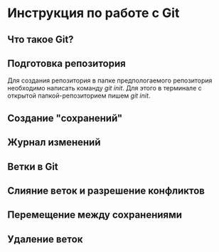 # Инструкция по работе с Git

## Что такое Git?

## Подготовка репозитория
Для создания репозитория в папке предпологаемого репозитория необходимо написать команду *git init*. Для этого в терминале с открытой папкой-репозиторием пишем *git init*.

## Создание "сохранений"

## Журнал изменений

## Ветки в Git

## Слияние веток и разрешение конфликтов

## Перемещение между сохранениями 

## Удаление веток